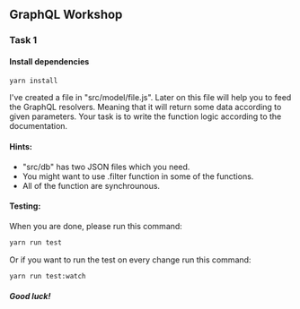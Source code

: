 ## GraphQL Workshop

### Task 1

#### Install dependencies
```bash
yarn install
```

I've created a file in "src/model/file.js". Later on this file will help you to feed the GraphQL resolvers.
Meaning that it will return some data according to given parameters.
Your task is to write the function logic according to the documentation.

#### Hints:
- "src/db" has two JSON files which you need.
- You might want to use .filter function in some of the functions.
- All of the function are synchrounous.


#### Testing:
When you are done, please run this command:

```bash
yarn run test
```

Or if you want to run the test on every change run this command:

```bash
yarn run test:watch
```

##### Good luck!
